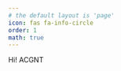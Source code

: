 ```yaml
---
# the default layout is 'page'
icon: fas fa-info-circle
order: 1
math: true
---
```


Hi!
ACGNT

<!--
> Add Markdown syntax content to file `_tabs/about.md`{: .filepath } and it will show up on this page.
{: .prompt-tip }
-->
